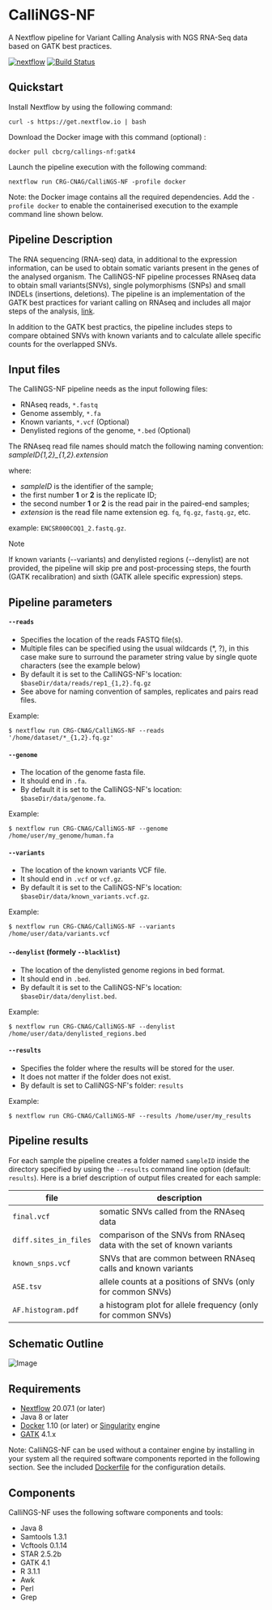 # CalliNGS-NF

A Nextflow pipeline for Variant Calling Analysis with NGS RNA-Seq data based on GATK best practices.

[![nextflow](https://img.shields.io/badge/nextflow-%E2%89%A520.01.0-brightgreen.svg)](http://nextflow.io)
[![Build Status](https://github.com/CRG-CNAG/CalliNGS-NF/actions/workflows/ci.yml/badge.svg)](https://github.com/CRG-CNAG/CalliNGS-NF/actions/workflows/ci.yml)

## Quickstart

Install Nextflow by using the following command:

    curl -s https://get.nextflow.io | bash

Download the Docker image with this command (optional) :

    docker pull cbcrg/callings-nf:gatk4

Launch the pipeline execution with the following command:

    nextflow run CRG-CNAG/CalliNGS-NF -profile docker

Note: the Docker image contains all the required dependencies. Add the `-profile docker`
to enable the containerised execution to the example command line shown below.

## Pipeline Description

The RNA sequencing (RNA-seq) data, in additional to the expression information, can be used to obtain somatic variants present in the genes of the analysed organism. The CalliNGS-NF pipeline processes RNAseq data to obtain small variants(SNVs), single polymorphisms (SNPs) and small INDELs (insertions, deletions). The pipeline is an implementation of the GATK best practices for variant calling on RNAseq and includes all major steps of the analysis, [link](http://gatkforums.broadinstitute.org/gatk/discussion/3892/the-gatk-best-practices-for-variant-calling-on-rnaseq-in-full-detail).

In addition to the GATK best practics, the pipeline includes steps to compare obtained SNVs with known variants and to calculate allele specific counts for the overlapped SNVs.

## Input files

The CalliNGS-NF pipeline needs as the input following files:

- RNAseq reads, `*.fastq`
- Genome assembly, `*.fa`
- Known variants, `*.vcf` (Optional)
- Denylisted regions of the genome, `*.bed` (Optional)

The RNAseq read file names should match the following naming convention: _sampleID{1,2}\_{1,2}.extension_

where:

- _sampleID_ is the identifier of the sample;
- the first number **1** or **2** is the replicate ID;
- the second number **1** or **2** is the read pair in the paired-end samples;
- _extension_ is the read file name extension eg. `fq`, `fq.gz`, `fastq.gz`, etc.

example: `ENCSR000COQ1_2.fastq.gz`.

> [!NOTE]
> If known variants (--variants) and denylisted regions (--denylist) are not provided, the pipeline will skip pre and post-processing steps, the fourth (GATK recalibration) and sixth (GATK allele specific expression) steps.

## Pipeline parameters

#### `--reads`

- Specifies the location of the reads FASTQ file(s).
- Multiple files can be specified using the usual wildcards (\*, ?), in this case make sure to surround the parameter string
  value by single quote characters (see the example below)
- By default it is set to the CalliNGS-NF's location: `$baseDir/data/reads/rep1_{1,2}.fq.gz`
- See above for naming convention of samples, replicates and pairs read files.

Example:

    $ nextflow run CRG-CNAG/CalliNGS-NF --reads '/home/dataset/*_{1,2}.fq.gz'

#### `--genome`

- The location of the genome fasta file.
- It should end in `.fa`.
- By default it is set to the CalliNGS-NF's location: `$baseDir/data/genome.fa`.

Example:

    $ nextflow run CRG-CNAG/CalliNGS-NF --genome /home/user/my_genome/human.fa

#### `--variants`

- The location of the known variants VCF file.
- It should end in `.vcf` or `vcf.gz`.
- By default it is set to the CalliNGS-NF's location: `$baseDir/data/known_variants.vcf.gz`.

Example:

    $ nextflow run CRG-CNAG/CalliNGS-NF --variants /home/user/data/variants.vcf

#### `--denylist` (formely `--blacklist`)

- The location of the denylisted genome regions in bed format.
- It should end in `.bed`.
- By default it is set to the CalliNGS-NF's location: `$baseDir/data/denylist.bed`.

Example:

    $ nextflow run CRG-CNAG/CalliNGS-NF --denylist /home/user/data/denylisted_regions.bed

#### `--results`

- Specifies the folder where the results will be stored for the user.
- It does not matter if the folder does not exist.
- By default is set to CalliNGS-NF's folder: `results`

Example:

    $ nextflow run CRG-CNAG/CalliNGS-NF --results /home/user/my_results

## Pipeline results

For each sample the pipeline creates a folder named `sampleID` inside the directory specified by using the `--results` command line option (default: `results`).
Here is a brief description of output files created for each sample:

| file                  | description                                                            |
| --------------------- | ---------------------------------------------------------------------- |
| `final.vcf`           | somatic SNVs called from the RNAseq data                               |
| `diff.sites_in_files` | comparison of the SNVs from RNAseq data with the set of known variants |
| `known_snps.vcf`      | SNVs that are common between RNAseq calls and known variants           |
| `ASE.tsv`             | allele counts at a positions of SNVs (only for common SNVs)            |
| `AF.histogram.pdf`    | a histogram plot for allele frequency (only for common SNVs)           |

## Schematic Outline

![Image](../master/figures/workflow.png?raw=true)

## Requirements

- [Nextflow](https://www.nextflow.io) 20.07.1 (or later)
- Java 8 or later
- [Docker](https://www.docker.com/) 1.10 (or later) or [Singularity](http://singularity.lbl.gov) engine
- [GATK](https://gatk.broadinstitute.org/) 4.1.x

Note: CalliNGS-NF can be used without a container engine by installing in your system all the
required software components reported in the following section. See the included
[Dockerfile](docker/Dockerfile) for the configuration details.

## Components

CalliNGS-NF uses the following software components and tools:

- Java 8
- Samtools 1.3.1
- Vcftools 0.1.14
- STAR 2.5.2b
- GATK 4.1
- R 3.1.1
- Awk
- Perl
- Grep
